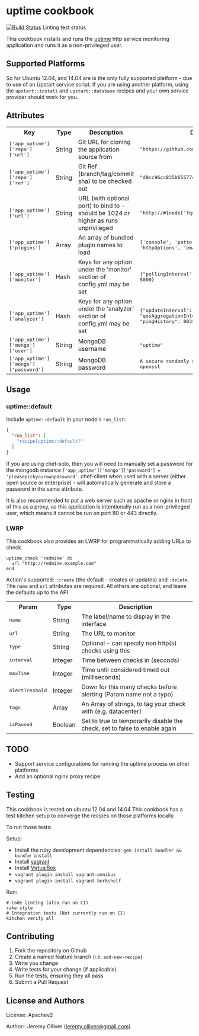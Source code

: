 # uptime cookbook

[![Build Status](https://travis-ci.org/jeremyolliver/cookbook-uptime.svg?branch=master)](https://travis-ci.org/jeremyolliver/cookbook-uptime) Linting test status

This cookbook installs and runs the [uptime](https://github.com/fzaninotto/uptime) http service monitoring application and runs it as a non-privileged user.

## Supported Platforms

So far Ubuntu 12.04, and 14.04 are is the only fully supported platform - due to use of an Upstart service script. If you are using another platform, using the `upstart::install` and `upstart::database` recipes and your own service provider should work for you.

## Attributes

<table>
  <tr>
    <th>Key</th>
    <th>Type</th>
    <th>Description</th>
    <th>Default</th>
  </tr>
  <tr>
    <td><tt>['app_uptime']['repo']['url']</tt></td>
    <td>String</td>
    <td>Git URL for cloning the application source from</td>
    <td><tt>"https://github.com/fzaninotto/uptime.git"</tt></td>
  </tr>
  <tr>
    <td><tt>['app_uptime']['repo']['ref']</tt></td>
    <td>String</td>
    <td>Git Ref (branch/tag/commit sha) to be checked out</td>
    <td><tt>"d9cc96cc835b65577e9bc8c94625eb2706a1b923"</tt></td>
  </tr>
  <tr>
    <td><tt>['app_uptime']['url']</tt></td>
    <td>String</td>
    <td>URL (with optional port) to bind to - should be 1024 or higher as runs unprivileged</td>
    <td><tt>"http://#{node['fqdn']}:8082"</tt></td>
  </tr>
  <tr>
    <td><tt>['app_uptime']['plugins']</tt></td>
    <td>Array</td>
    <td>An array of bundled plugin names to load</td>
    <td><tt>['console', 'patternMatcher', 'httpOptions', 'email']</tt></td>
  </tr>
  <tr>
    <td><tt>['app_uptime']['monitor']</tt></td>
    <td>Hash</td>
    <td>Keys for any option under the 'monitor' section of config.yml may be set</td>
    <td><tt>{"pollingInterval": 10000, "timeout": 5000}</tt></td>
  </tr>
  <tr>
    <td><tt>['app_uptime']['analyzer']</tt></td>
    <td>Hash</td>
    <td>Keys for any option under the 'analyzer' section of config.yml may be set</td>
    <td><tt>{"updateInterval": 60000, "qosAggregationInterval": 600000, "pingHistory": 8035200000}</tt></td>
  </tr>
  <tr>
    <td><tt>['app_uptime']['mongo']['user']</tt></td>
    <td>String</td>
    <td>MongoDB username</td>
    <td><tt>"uptime"</tt></td>
  </tr>
  <tr>
    <td><tt>['app_uptime']['mongo']['password']</tt></td>
    <td>String</td>
    <td>MongoDB password</td>
    <td><tt>A secure randomly generated value by openssl</tt></td>
  </tr>
</table>

## Usage

### uptime::default

Include `uptime::default` in your node's `run_list`:

```json
{
  "run_list": [
    "recipe[uptime::default]"
  ]
}
```

If you are using chef-solo, then you will need to manually set a password for the mongodb instance `['app_uptime']['mongo']['password'] = 'pleasepickyourownpassword'`. chef-client when used with a server (either open source or enterprise) - will automatically generate and store a password in the same attribute.

It is also recommended to put a web server such as apache or nginx in front of this as a proxy, as this application is intentionally run as a non-privileged user, which means it cannot be run on port 80 or 443 directly.

### LWRP

This cookbook also provides an LWRP for programmatically adding URLs to check

    uptime_check 'redmine' do
      url "http://redmine.example.com"
    end

Action's supported: `:create` (the default - creates or updates) and `:delete`. The `name` and `url` attributes are required. All others are optional, and leave the defaults up to the API

<table>
  <tr>
    <th>Param</th>
    <th>Type</th>
    <th>Description</th>
  </tr>
  <tr>
    <td><tt>name</tt></td>
    <td>String</td>
    <td>The label/name to display in the interface</td>
  </tr>
  <tr>
    <td><tt>url</tt></td>
    <td>String</td>
    <td>The URL to monitor</td>
  </tr>
  <tr>
    <td><tt>type</tt></td>
    <td>String</td>
    <td>Optional - can specify non http(s) checks using this</td>
  </tr>
  <tr>
    <td><tt>interval</tt></td>
    <td>Integer</td>
    <td>Time between checks in (seconds)</td>
  </tr>
  <tr>
    <td><tt>maxTime</tt></td>
    <td>Integer</td>
    <td>Time until considered timed out (milliseconds)</td>
  </tr>
  <tr>
    <td><tt>alertTreshold</tt></td>
    <td>Integer</td>
    <td>Down for this many checks before alerting (Param name not a typo)</td>
  </tr>
  <tr>
    <td><tt>tags</tt></td>
    <td>Array</td>
    <td>An Array of strings, to tag your check with (e.g. datacenter)</td>
  </tr>
  <tr>
    <td><tt>isPaused</tt></td>
    <td>Boolean</td>
    <td>Set to true to temporarily disable the check, set to false to enable again</td>
  </tr>
</table>

## TODO

* Support service configurations for running the uptime process on other platforms
* Add an optional nginx proxy recipe

## Testing

This cookbook is tested on ubuntu 12.04 and 14.04
This cookbook has a test kitchen setup to converge the recipes on those platforms locally.

To run those tests:

Setup:

* Install the ruby development dependencies: `gem install bundler && bundle install`
* Install [vagrant](https://www.vagrantup.com/)
* Install [VirtualBox](https://www.virtualbox.org/)
* `vagrant plugin install vagrant-omnibus`
* `vagrant plugin install vagrant-berkshelf`

Run:

    # Code linting (also run on CI)
    rake style
    # Integration tests (Not currently run on CI)
    kitchen verify all

## Contributing

1. Fork the repository on Github
2. Create a named feature branch (i.e. `add-new-recipe`)
3. Write you change
4. Write tests for your change (if applicable)
5. Run the tests, ensuring they all pass
6. Submit a Pull Request

## License and Authors

License: Apachev2

Author:: Jeremy Olliver (<jeremy.olliver@gmail.com>)
